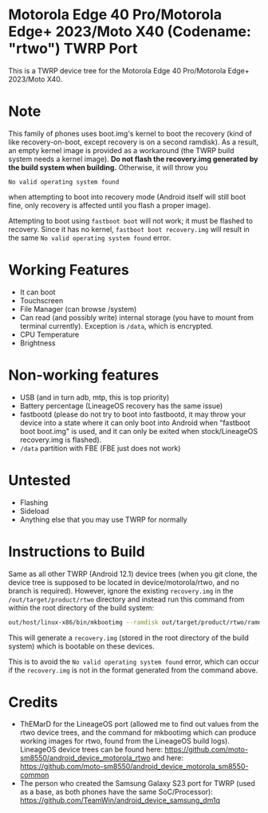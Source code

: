 # Motorola Edge 40 Pro/Motorola Edge+ 2023/Moto X40 (Codename: "rtwo") TWRP Port

This is a TWRP device tree for the Motorola Edge 40 Pro/Motorola Edge+ 2023/Moto X40.

# Note

This family of phones uses boot.img's kernel to boot the recovery (kind of like recovery-on-boot, except recovery is on a second ramdisk). As a result, an empty kernel image is provided as a workaround (the TWRP build system needs a kernel image). **Do not flash the recovery.img generated by the build system when building.** Otherwise, it will throw you

`No valid operating system found` 

when attempting to boot into recovery mode (Android itself will still boot fine, only recovery is affected until you flash a proper image).

Attempting to boot using `fastboot boot` will not work; it must be flashed to recovery. Since it has no kernel, `fastboot boot recovery.img` will result in the same `No valid operating system found` error.

# Working Features
- It can boot
- Touchscreen
- File Manager (can browse /system)
- Can read (and possibly write) internal storage (you have to mount from terminal currently). Exception is `/data`, which is encrypted.
- CPU Temperature
- Brightness

# Non-working features
- USB (and in turn adb, mtp, this is top priority)
- Battery percentage (LineageOS recovery has the same issue)
- fastbootd (please do not try to boot into fastbootd, it may throw your device into a state where it can only boot into Android when "fastboot boot boot.img" is used, and it can only be exited when stock/LineageOS recovery.img is flashed).
- `/data` partition with FBE (FBE just does not work)

# Untested
- Flashing
- Sideload
- Anything else that you may use TWRP for normally

# Instructions to Build

Same as all other TWRP (Android 12.1) device trees (when you git clone, the device tree is supposed to be located in device/motorola/rtwo, and no branch is required). However, ignore the existing `recovery.img` in the `/out/target/product/rtwo` directory and instead run this command from within the root directory of the build system:

```bash
out/host/linux-x86/bin/mkbootimg --ramdisk out/target/product/rtwo/ramdisk-recovery.img --base 0x00000000 --pagesize 4096 --dtb device/motorola/rtwo/prebuilt/dtb.img --os_version 14 --os_patch_level 2024-12-01 --header_version 4 --output recovery.img
```

This will generate a `recovery.img` (stored in the root directory of the build system) which is bootable on these devices.

This is to avoid the `No valid operating system found` error, which can occur if the `recovery.img` is not in the format generated from the command above.

# Credits

- ThEMarD for the LineageOS port (allowed me to find out values from the rtwo device trees, and the command for mkbootimg which can produce working images for rtwo, found from the LineageOS build logs). LineageOS device trees can be found here: https://github.com/moto-sm8550/android_device_motorola_rtwo and here: https://github.com/moto-sm8550/android_device_motorola_sm8550-common
- The person who created the Samsung Galaxy S23 port for TWRP (used as a base, as both phones have the same SoC/Processor): https://github.com/TeamWin/android_device_samsung_dm1q
